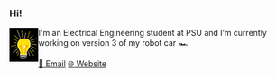 ### Hi! <p><img height=60 align="left" src="PP.JPG"></p>

I'm an Electrical Engineering student at PSU and I’m currently working on version 3 of my robot car :racing_car:


[:email: Email](jkk5987@psu.edu) [:globe_with_meridians: Website](jasminekhalil.github.io)
